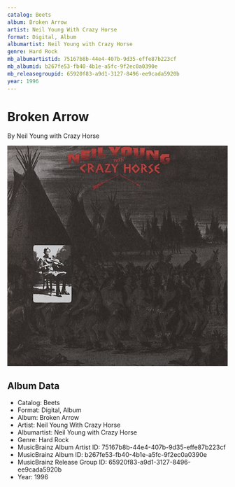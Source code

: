 ```yaml
---
catalog: Beets
album: Broken Arrow
artist: Neil Young With Crazy Horse
format: Digital, Album
albumartist: Neil Young with Crazy Horse
genre: Hard Rock
mb_albumartistid: 75167b8b-44e4-407b-9d35-effe87b223cf
mb_albumid: b267fe53-fb40-4b1e-a5fc-9f2ec0a0390e
mb_releasegroupid: 65920f83-a9d1-3127-8496-ee9cada5920b
year: 1996
---
```


# Broken Arrow

By Neil Young with Crazy Horse

![](../../assets/beetscovers/Neil_Young_With_Crazy_Horse-Broken_Arrow.jpg)

## Album Data

- Catalog: Beets
- Format: Digital, Album
- Album: Broken Arrow
- Artist: Neil Young With Crazy Horse
- Albumartist: Neil Young with Crazy Horse
- Genre: Hard Rock
- MusicBrainz Album Artist ID: 75167b8b-44e4-407b-9d35-effe87b223cf
- MusicBrainz Album ID: b267fe53-fb40-4b1e-a5fc-9f2ec0a0390e
- MusicBrainz Release Group ID: 65920f83-a9d1-3127-8496-ee9cada5920b
- Year: 1996

